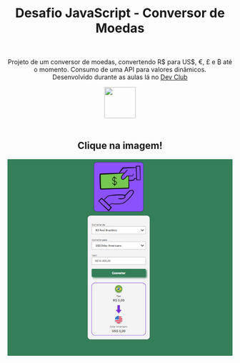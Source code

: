 <h1 align=center>Desafio JavaScript - Conversor de Moedas</h1>
<br>
<p align=center>Projeto de um conversor de moedas, convertendo R$ para US$, €, £ e ₿ até o momento. Consumo de uma API para valores dinâmicos.
  <br>
  Desenvolvido durante as aulas lá no <a href="https://rodolfomori.com.br/devclub/" target="_blank">Dev Club</a></p>
<div align=center>
<a href="https://rodolfomori.com.br/devclub/"><img width=70px height=70px src="https://rodolfomori.com.br/wp-content/webp-express/webp-images/uploads/elementor/thumbs/LOGO_1-pl6s0w83bob17fyv2myc9hccfjkrd6md916y3lfbcg.png.webp"></a>
</div>
<br>

<div align=center>
  <h2>Clique na imagem!</h2>
<a href="https://cyberxdolly.github.io/desafio-1-javascript-conversor/"><img src="https://github.com/CYBERxDOLLY/desafio-1-javascript-conversor/blob/main/assets/img/conversor.png?raw=true"></a>
</div>

